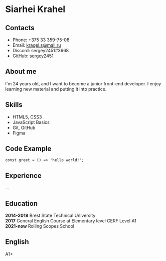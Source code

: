 # Siarhei Krahel
## Contacts
* Phone: +375 33 359-75-08
* Email: kragel.s@mail.ru
* Discord: sergey2451#3668
* GitHub: [sergey2451](https://github.com/sergey2451)
## About me
I'm 24 years old, and I want to become a junior front-end developer. 
I enjoy learning new material and putting it into practice.
## Skills
* HTML5, CSS3
* JavaScript Basics
* Git, GitHub
* Figma
## Code Example
`const greet = () => 'hello world!';`
## Experience
...
## Education
**2014-2019** Brest State Technical University      
**2017** General English Course at Elementary level CERF Level A1      
**2021-now** Rolling Scopes School
## English
A1+